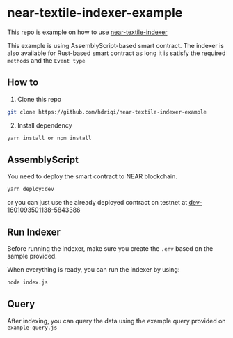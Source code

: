 # near-textile-indexer-example

This repo is example on how to use [near-textile-indexer](https://github.com/hdriqi/near-textile-indexer)

This example is using AssemblyScript-based smart contract. The indexer is also available for Rust-based smart contract as long it is satisfy the required `methods` and the `Event type`

## How to

1. Clone this repo
```bash
git clone https://github.com/hdriqi/near-textile-indexer-example
```

2. Install dependency
```bash
yarn install or npm install
``` 

## AssemblyScript

You need to deploy the smart contract to NEAR blockchain.

```bash
yarn deploy:dev
```

or you can just use the already deployed contract on testnet at [dev-1601093501138-5843386](https://explorer.testnet.near.org/accounts/dev-1601093501138-5843386)

## Run Indexer

Before running the indexer, make sure you create the `.env` based on the sample provided.

When everything is ready, you can run the indexer by using:

```bash
node index.js
```

## Query

After indexing, you can query the data using the example query provided on `example-query.js`